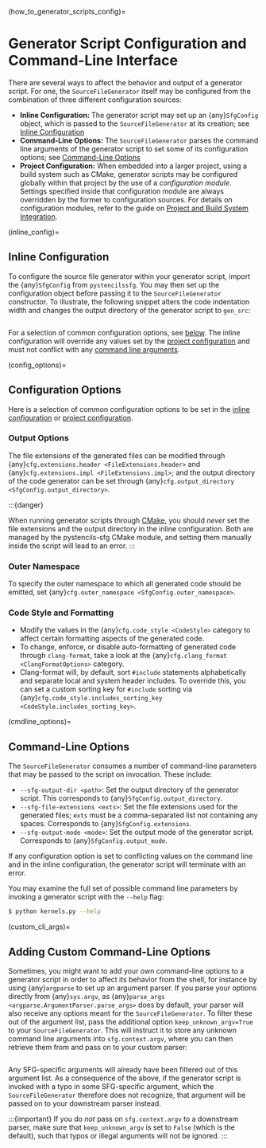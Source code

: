 
(how_to_generator_scripts_config)=
# Generator Script Configuration and Command-Line Interface

There are several ways to affect the behavior and output of a generator script.
For one, the `SourceFileGenerator` itself may be configured from the combination of three
different configuration sources:

- **Inline Configuration:** The generator script may set up an {any}`SfgConfig` object,
  which is passed to the `SourceFileGenerator` at its creation; see [Inline Configuration](#inline_config)
- **Command-Line Options:** The `SourceFileGenerator` parses the command line arguments of
  the generator script to set some of its configuration options; see [Command-Line Options](#cmdline_options)
- **Project Configuration:** When embedded into a larger project, using a build system such as CMake, generator scripts
  may be configured globally within that project by the use of a *configuration module*.
  Settings specified inside that configuration module are always overridden by the former to configuration sources.
  For details on configuration modules, refer to the guide on [Project and Build System Integration](#guide_project_integration).

(inline_config)=
## Inline Configuration

To configure the source file generator within your generator script, import the {any}`SfgConfig` from `pystencilssfg`.
You may then set up the configuration object before passing it to the `SourceFileGenerator` constructor.
To illustrate, the following snippet alters the code indentation width and changes the output directory
of the generator script to `gen_src`:

```{literalinclude} examples/guide_generator_scripts/inline_config/kernels.py
```

For a selection of common configuration options, see [below](#config_options).
The inline configuration will override any values set by the [project configuration](#config_module)
and must not conflict with any [command line arguments](#custom_cli_args).

(config_options)=
## Configuration Options

Here is a selection of common configuration options to be set in the [inline configuration](#inline_config) or
[project configuration](#config_module).

### Output Options

The file extensions of the generated files can be modified through
{any}`cfg.extensions.header <FileExtensions.header>`
and {any}`cfg.extensions.impl <FileExtensions.impl>`;
and the output directory of the code generator can be set through {any}`cfg.output_directory <SfgConfig.output_directory>`.

:::{danger}

When running generator scripts through [CMake](#cmake_integration), you should *never* set the file extensions
and the output directory in the inline configuration.
Both are managed by the pystencils-sfg CMake module, and setting them manually inside the script will
lead to an error.
:::

### Outer Namespace

To specify the outer namespace to which all generated code should be emitted,
set {any}`cfg.outer_namespace <SfgConfig.outer_namespace>`.

### Code Style and Formatting

 - Modify the values in the {any}`cfg.code_style <CodeStyle>` category to affect
   certain formatting aspects of the generated code.
 - To change, enforce, or disable auto-formatting of generated code through `clang-format`,
   take a look at the {any}`cfg.clang_format <ClangFormatOptions>` category.
 - Clang-format will, by default, sort `#include` statements alphabetically and separate
   local and system header includes.
   To override this, you can set a custom sorting key for `#include` sorting via
   {any}`cfg.code_style.includes_sorting_key <CodeStyle.includes_sorting_key>`.

(cmdline_options)=
## Command-Line Options

The `SourceFileGenerator` consumes a number of command-line parameters that may be passed to the script
on invocation. These include:

- `--sfg-output-dir <path>`: Set the output directory of the generator script. This corresponds to {any}`SfgConfig.output_directory`.
- `--sfg-file-extensions <exts>`: Set the file extensions used for the generated files;
  `exts` must be a comma-separated list not containing any spaces. Corresponds to {any}`SfgConfig.extensions`.
- `--sfg-output-mode <mode>`: Set the output mode of the generator script. Corresponds to {any}`SfgConfig.output_mode`.

If any configuration option is set to conflicting values on the command line and in the inline configuration,
the generator script will terminate with an error.

You may examine the full set of possible command line parameters by invoking a generator script
with the `--help` flag:

```bash
$ python kernels.py --help
```

(custom_cli_args)=
## Adding Custom Command-Line Options

Sometimes, you might want to add your own command-line options to a generator script
in order to affect its behavior from the shell,
for instance by using {any}`argparse` to set up an argument parser.
If you parse your options directly from {any}`sys.argv`,
as {any}`parse_args <argparse.ArgumentParser.parse_args>` does by default,
your parser will also receive any options meant for the `SourceFileGenerator`.
To filter these out of the argument list,
pass the additional option `keep_unknown_argv=True` to your `SourceFileGenerator`.
This will instruct it to store any unknown command line arguments into `sfg.context.argv`,
where you can then retrieve them from and pass on to your custom parser:

```{literalinclude} examples/guide_generator_scripts/custom_cmdline_args/kernels.py
```

Any SFG-specific arguments will already have been filtered out of this argument list.
As a consequence of the above, if the generator script is invoked with a typo in some SFG-specific argument,
which the `SourceFileGenerator` therefore does not recognize,
that argument will be passed on to your downstream parser instead.

:::{important}
If you do *not* pass on `sfg.context.argv` to a downstream parser, make sure that `keep_unknown_argv` is set to
`False` (which is the default), such that typos or illegal arguments will not be ignored.
:::
